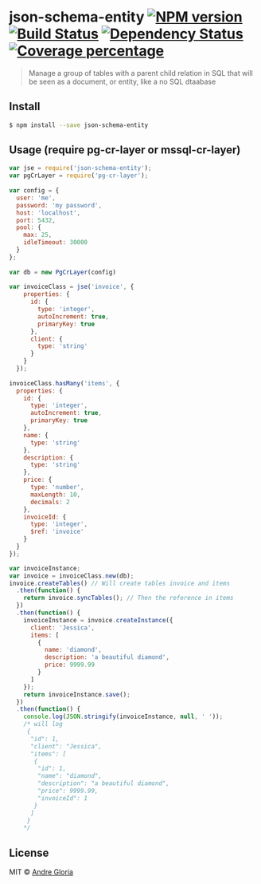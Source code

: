 # json-schema-entity [![NPM version][npm-image]][npm-url] [![Build Status][travis-image]][travis-url] [![Dependency Status][daviddm-image]][daviddm-url] [![Coverage percentage][coveralls-image]][coveralls-url]
> Manage a group of tables with a parent child relation in SQL that will be seen as a document, or entity, like a no SQL dtaabase

## Install

```sh
$ npm install --save json-schema-entity
```

## Usage (require pg-cr-layer or mssql-cr-layer)

```js
var jse = require('json-schema-entity');
var pgCrLayer = require('pg-cr-layer');
 
var config = {
  user: 'me',
  password: 'my password',
  host: 'localhost',
  port: 5432,
  pool: {
    max: 25,
    idleTimeout: 30000
  }
};
 
var db = new PgCrLayer(config)
 
var invoiceClass = jse('invoice', {
    properties: {
      id: {
        type: 'integer',
        autoIncrement: true,
        primaryKey: true
      },
      client: {
        type: 'string'
      }
    }
  });
  
invoiceClass.hasMany('items', {
  properties: {
    id: {
      type: 'integer',
      autoIncrement: true,
      primaryKey: true
    },
    name: {
      type: 'string'
    },
    description: {
      type: 'string'
    },
    price: {
      type: 'number',
      maxLength: 10,
      decimals: 2
    },
    invoiceId: {
      type: 'integer',
      $ref: 'invoice'
    }
  }
});

var invoiceInstance;
var invoice = invoiceClass.new(db);
invoice.createTables() // Will create tables invoice and items
  .then(function() {
    return invoice.syncTables(); // Then the reference in items
  })
  .then(function() {
    invoiceInstance = invoice.createInstance({
      client: 'Jessica',
      items: [
        {
          name: 'diamond',
          description: 'a beautiful diamond',
          price: 9999.99
        }
      ]
    });
    return invoiceInstance.save();
  })
  .then(function() {
    console.log(JSON.stringify(invoiceInstance, null, ' '));
    /* will log
     {
      "id": 1,
      "client": "Jessica",
      "items": [
       {
        "id": 1,
        "name": "diamond",
        "description": "a beautiful diamond",
        "price": 9999.99,
        "invoiceId": 1
       }
      ]
     }
    */

```

## License

MIT © [Andre Gloria]()


[npm-image]: https://badge.fury.io/js/json-schema-entity.svg
[npm-url]: https://npmjs.org/package/json-schema-entity
[travis-image]: https://travis-ci.org/andrglo/json-schema-entity.svg?branch=master
[travis-url]: https://travis-ci.org/andrglo/json-schema-entity
[daviddm-image]: https://david-dm.org/andrglo/json-schema-entity.svg?theme=shields.io
[daviddm-url]: https://david-dm.org/andrglo/json-schema-entity
[coveralls-image]: https://coveralls.io/repos/andrglo/json-schema-entity/badge.svg?branch=master&service=github
[coveralls-url]: https://coveralls.io/github/andrglo/json-schema-entity?branch=master
